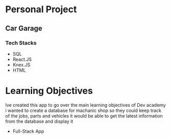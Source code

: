# Personal Project

## Car Garage

### Tech Stacks
* SQL
* React.JS
* Knex.JS
* HTML


# Learning Objectives
Ive created this app to go over the main learning objectives of Dev academy
i wanted to create a database for machanic shop so they could keep track of the jobs, parts and vehicles 
it would be able to get the latest information from the database and display it
* Full-Stack App


